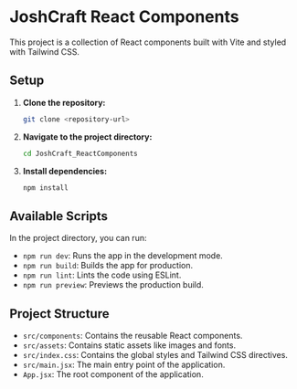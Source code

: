 # JoshCraft React Components

This project is a collection of React components built with Vite and styled with Tailwind CSS.

## Setup

1. **Clone the repository:**
   ```bash
   git clone <repository-url>
   ```

2. **Navigate to the project directory:**
   ```bash
   cd JoshCraft_ReactComponents
   ```

3. **Install dependencies:**
   ```bash
   npm install
   ```

## Available Scripts

In the project directory, you can run:

- `npm run dev`: Runs the app in the development mode.
- `npm run build`: Builds the app for production.
- `npm run lint`: Lints the code using ESLint.
- `npm run preview`: Previews the production build.

## Project Structure

- `src/components`: Contains the reusable React components.
- `src/assets`: Contains static assets like images and fonts.
- `src/index.css`: Contains the global styles and Tailwind CSS directives.
- `src/main.jsx`: The main entry point of the application.
- `App.jsx`: The root component of the application.
